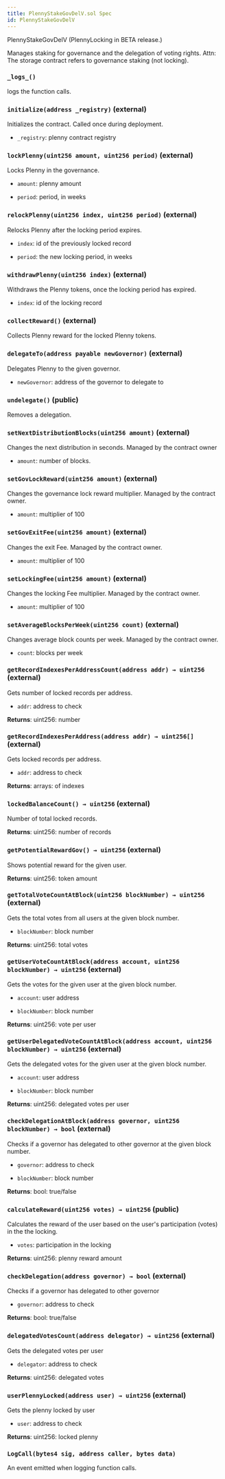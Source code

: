 ```yaml
---
title: PlennyStakeGovDelV.sol Spec
id: PlennyStakeGovDelV
---
```


PlennyStakeGovDelV
(PlennyLocking in BETA release.)

Manages staking for governance and the delegation of voting rights.
        Attn: The storage contract refers to governance staking (not locking).


### `_logs_()`



   logs the function calls.



### `initialize(address _registry)` (external)

Initializes the contract. Called once during deployment.




- `_registry`: plenny contract registry



### `lockPlenny(uint256 amount, uint256 period)` (external)

Locks Plenny in the governance.




- `amount`: plenny amount

- `period`: period, in weeks



### `relockPlenny(uint256 index, uint256 period)` (external)

Relocks Plenny after the locking period expires.




- `index`: id of the previously locked record

- `period`: the new locking period, in weeks



### `withdrawPlenny(uint256 index)` (external)

Withdraws the Plenny tokens, once the locking period has expired.




- `index`: id of the locking record



### `collectReward()` (external)

Collects Plenny reward for the locked Plenny tokens.






### `delegateTo(address payable newGovernor)` (external)

Delegates Plenny to the given governor.




- `newGovernor`: address of the governor to delegate to



### `undelegate()` (public)

Removes a delegation.






### `setNextDistributionBlocks(uint256 amount)` (external)

Changes the next distribution in seconds. Managed by the contract owner




- `amount`: number of blocks.



### `setGovLockReward(uint256 amount)` (external)

Changes the governance lock reward multiplier. Managed by the contract owner.




- `amount`: multiplier of 100



### `setGovExitFee(uint256 amount)` (external)

Changes the exit Fee. Managed by the contract owner.




- `amount`: multiplier of 100



### `setLockingFee(uint256 amount)` (external)

Changes the locking Fee multiplier. Managed by the contract owner.




- `amount`: multiplier of 100



### `setAverageBlocksPerWeek(uint256 count)` (external)

Changes average block counts per week. Managed by the contract owner.




- `count`: blocks per week



### `getRecordIndexesPerAddressCount(address addr) → uint256` (external)

Gets number of locked records per address.




- `addr`: address to check


**Returns**: uint256: number


### `getRecordIndexesPerAddress(address addr) → uint256[]` (external)

Gets locked records per address.




- `addr`: address to check


**Returns**: arrays: of indexes


### `lockedBalanceCount() → uint256` (external)

Number of total locked records.





**Returns**: uint256: number of records


### `getPotentialRewardGov() → uint256` (external)

Shows potential reward for the given user.





**Returns**: uint256: token amount


### `getTotalVoteCountAtBlock(uint256 blockNumber) → uint256` (external)

Gets the total votes from all users at the given block number.




- `blockNumber`: block number


**Returns**: uint256: total votes


### `getUserVoteCountAtBlock(address account, uint256 blockNumber) → uint256` (external)

Gets the votes for the given user at the given block number.




- `account`: user address

- `blockNumber`: block number


**Returns**: uint256: vote per user


### `getUserDelegatedVoteCountAtBlock(address account, uint256 blockNumber) → uint256` (external)

Gets the delegated votes for the given user at the given block number.




- `account`: user address

- `blockNumber`: block number


**Returns**: uint256: delegated votes per user


### `checkDelegationAtBlock(address governor, uint256 blockNumber) → bool` (external)

Checks if a governor has delegated to other governor at the given block number.




- `governor`: address to check

- `blockNumber`: block number


**Returns**: bool: true/false


### `calculateReward(uint256 votes) → uint256` (public)

Calculates the reward of the user based on the user's participation (votes) in the the locking.




- `votes`: participation in the locking


**Returns**: uint256: plenny reward amount








### `checkDelegation(address governor) → bool` (external)

Checks if a governor has delegated to other governor




- `governor`: address to check


**Returns**: bool: true/false


### `delegatedVotesCount(address delegator) → uint256` (external)

Gets the delegated votes per user




- `delegator`: address to check


**Returns**: uint256: delegated votes


### `userPlennyLocked(address user) → uint256` (external)

Gets the plenny locked by user




- `user`: address to check


**Returns**: uint256: locked plenny



### `LogCall(bytes4 sig, address caller, bytes data)`

An event emitted when logging function calls.



